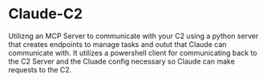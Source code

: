 # Claude-C2
Utilizng an MCP Server to communicate with your C2 using a python server that creates endpoints to manage tasks and outut that Claude can communicate with.
It utilizes a powershell client for communicating back to the C2 Server and the Cluade config necessary so Claude can make requests to the C2.
